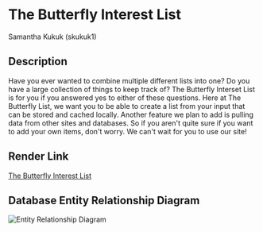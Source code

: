 # The Butterfly Interest List
Samantha Kukuk (skukuk1)

## Description
Have you ever wanted to combine multiple different lists into one? Do you have a large collection of things to keep track of? The Butterfly Interset List is for you if you answered yes to either of these questions. Here at The Butterfly List, we want you to be able to create a list from your input that can be stored and cached locally. Another feature we plan to add is pulling data from other sites and databases. So if you aren't quite sure if you want to add your own items, don't worry. We can't wait for you to use our site!

## Render Link
[The Butterfly Interest List](https://the-butterfly-list.onrender.com)

## Database Entity Relationship Diagram
![Entity Relationship Diagram](/docs/EntityRelationshipDiagram.jpg)
